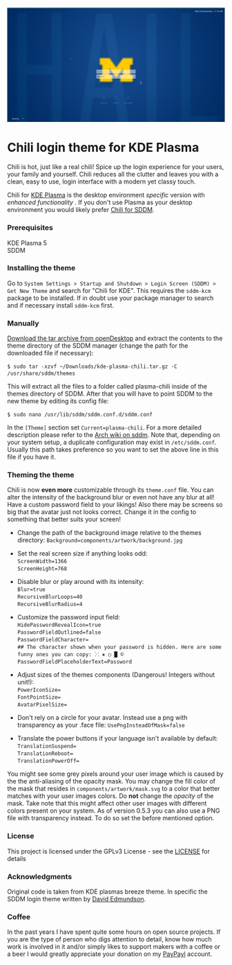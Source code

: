 ![Screenshot of the theme](Preview.png "Preview")

# Chili login theme for KDE Plasma

Chili is hot, just like a real chili! Spice up the login experience for your users, your family and yourself. Chili reduces all the clutter and leaves you with a clean, easy to use, login interface with a modern yet classy touch.

Chili for [KDE Plasma](https://www.kde.org/plasma-desktop) is the desktop environment *specific* version with *enhanced functionality* . If you don't use Plasma as your desktop environment you would likely prefer [Chili for SDDM](https://github.com/MarianArlt/sddm-chili).

### Prerequisites

KDE Plasma 5  
SDDM

### Installing the theme

Go to `System Settings > Startup and Shutdown > Login Screen (SDDM) > Get New Theme` and search for "Chili for KDE".
This requires the `sddm-kcm` package to be installed. If in doubt use your package manager to search and if necessary install `sddm-kcm` first.

### Manually

[Download the tar archive from openDesktop](https://www.opendesktop.org/p/1214121) and extract the contents to the theme directory of the SDDM manager (change the path for the downloaded file if necessary):
```
$ sudo tar -xzvf ~/Downloads/kde-plasma-chili.tar.gz -C /usr/share/sddm/themes
```
This will extract all the files to a folder called plasma-chili inside of the themes directory of SDDM. After that you will have to point SDDM to the new theme by editing its config file:
```
$ sudo nano /usr/lib/sddm/sddm.conf.d/sddm.conf
```
In the `[Theme]` section set `Current=plasma-chili`. For a more detailed description please refer to the [Arch wiki on sddm](https://wiki.archlinux.org/index.php/SDDM). Note that, depending on your system setup, a duplicate configuration may exist in `/etc/sddm.conf`. Usually this path takes preference so you want to set the above line in this file if you have it.

### Theming the theme

Chili is now **even more** customizable through its `theme.conf` file. You can alter the intensity of the background blur or even not have any blur at all! Have a custom password field to your likings! Also there may be screens so big that the avatar just not looks correct. Change it in the config to something that better suits your screen!

  * Change the path of the background image relative to the themes directory:
  `Background=components/artwork/background.jpg`

  * Set the real screen size if anything looks odd:  
  `ScreenWidth=1366`  
  `ScreenHeight=768`  

  * Disable blur or play around with its intensity:  
  `Blur=true`  
  `RecursiveBlurLoops=40`  
  `RecursiveBlurRadius=4`  

  * Customize the password input field:  
  `HidePasswordRevealIcon=true`  
  `PasswordFieldOutlined=false`  
  `PasswordFieldCharacter=`  
  `## The character shown when your password is hidden. Here are some funny ones you can copy: ⁙ ⁕ ○ █ ©`  
  `PasswordFieldPlaceholderText=Password`  

  * Adjust sizes of the themes components (Dangerous! Integers without unit!):  
  `PowerIconSize=`  
  `FontPointSize=`  
  `AvatarPixelSize=`  

  * Don't rely on a circle for your avatar. Instead use a png with transparency as your .face file:
  `UsePngInsteadOfMask=false`  

  * Translate the power buttons if your language isn't available by default:  
  `TranslationSuspend=`  
  `TranslationReboot=`  
  `TranslationPowerOff=`  

You might see some grey pixels around your user image which is caused by the the anti-aliasing of the opacity mask. You may change the fill color of the mask that resides in `components/artwork/mask.svg` to a color that better matches with your user images colors. Do **not** change the *opacity* of the mask. Take note that this might affect other user images with different colors present on your system. As of version 0.5.3 you can also use a PNG file with transparency instead. To do so set the before mentioned option.

### License

This project is licensed under the GPLv3 License - see the [LICENSE](LICENSE.md) for details

### Acknowledgments

Original code is taken from KDE plasmas breeze theme. In specific the SDDM login theme written by [David Edmundson](davidedmundson@kde.org).

### Coffee
In the past years I have spent quite some hours on open source projects. If you are the type of person who digs attention to detail, know how much work is involved in it and/or simply likes to support makers with a coffee or a beer I would greatly appreciate your donation on my [PayPayl](https://www.paypal.me/marianarlt) account.
